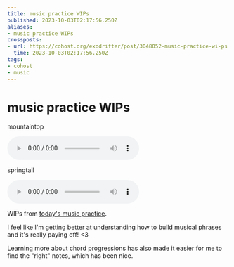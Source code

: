 ```yaml
---
title: music practice WIPs
published: 2023-10-03T02:17:56.250Z
aliases:
- music practice WIPs
crossposts:
- url: https://cohost.org/exodrifter/post/3048052-music-practice-wi-ps
  time: 2023-10-03T02:17:56.250Z
tags:
- cohost
- music
---
```


# music practice WIPs

mountaintop

<audio controls="">
	<source src="20231003-mountaintop.mp3" type="audio/mpeg">
</audio>

springtail

<audio controls="">
	<source src="20231003-springtail.mp3" type="audio/mpeg">
</audio>

WIPs from [today's music practice](https://vods.exodrifter.space/2023/10/02/2357).

I feel like I'm getting better at understanding how to build musical phrases and it's really paying off! <3

Learning more about chord progressions has also made it easier for me to find the "right" notes, which has been nice.
